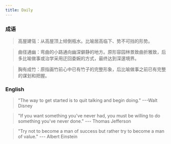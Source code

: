 ```yaml
---
title: Daily
---
```


### 成语
> 高屋建瓴：从高屋顶上倾倒瓶水。比喻居高临下、势不可挡的形势。

> 曲径通幽：弯曲的小路通向幽深僻静的地方。原形容园林景致曲折雅致，后多比喻做事或治学采用迂回委婉的方式，最终达到深邃境界。

> 胸有成竹：原指画竹前心中已有竹子的完整形象，后比喻做事之前已有完整的谋划和把握。

### English
> "The way to get started is to quit talking and begin doing."  ---Walt Disney

> "If you want something you've never had, you must be willing to do something you've never done."  --- Thomas Jefferson

> "Try not to become a man of success but rather try to become a man of value."  --- Albert Einstein
